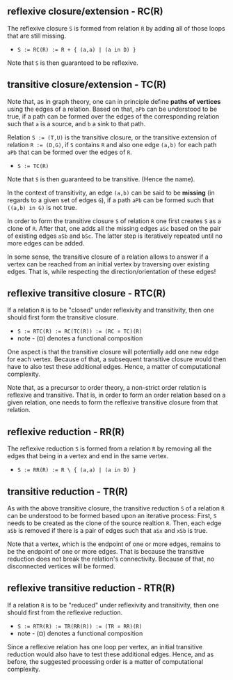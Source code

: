 
<!-- ======================================================================= -->
## reflexive closure/extension - RC(R)

The reflexive closure `S` is formed from relation `R` by adding all of those
loops that are still missing.

* `S := RC(R) := R + { (a,a) | (a in D) }`

Note that `S` is then guaranteed to be reflexive.

<!-- ======================================================================= -->
## transitive closure/extension - TC(R)

Note that, as in graph theory, one can in principle define **paths of vertices**
using the edges of a relation. Based on that, `aPb` can be understood to be
true, if a path can be formed over the edges of the corresponding relation
such that `a` is a source, and `b` a sink to that path.

Relation `S := (T,U)` is the transitive closure, or the transitive extension
of relation `R := (D,G)`, if `S` contains `R` and also one edge `(a,b)` for
each path `aPb` that can be formed over the edges of `R`.

* `S := TC(R)`

Note that `S` is then guaranteed to be transitive. (Hence the name).

In the context of transitivity, an edge `(a,b)` can be said to be **missing**
(in regards to a given set of edges `G`), if a path `aPb` can be formed such
that `((a,b) in G)` is not true.

In order to form the transitive closure `S` of relation `R` one first creates
`S` as a clone of `R`. After that, one adds all the missing edges `aSc` based
on the pair of existing edges `aSb` and `bSc`. The latter step is iteratively
repeated until no more edges can be added.

In some sense, the transitive closure of a relation allows to answer if a
vertex can be reached from an initial vertex by traversing over existing
edges. That is, while respecting the direction/orientation of these edges!

<!-- ======================================================================= -->
## reflexive transitive closure - RTC(R)

If a relation `R` is to be "closed" under reflexivity and transitivity, then
one should first form the transitive closure.

* `S := RTC(R) := RC(TC(R)) := (RC ¤ TC)(R)`
* note - (¤) denotes a functional composition

One aspect is that the transitive closure will potentially add one new edge
for each vertex. Because of that, a subsequent transitive closure would then
have to also test these additional edges. Hence, a matter of computational
complexity.

Note that, as a precursor to order theory, a non-strict order relation is
reflexive and transitive. That is, in order to form an order relation based
on a given relation, one needs to form the reflexive transitive closure from
that relation.

<!-- ======================================================================= -->
## reflexive reduction - RR(R)

The reflexive reduction `S` is formed from a relation `R` by removing all the
edges that being in a vertex and end in the same vertex.

* `S := RR(R) := R \ { (a,a) | (a in D) }`

<!-- ======================================================================= -->
## transitive reduction - TR(R)

As with the above transitive closure, the transitive reduction `S` of a relation
`R` can be understood to be formed based upon an iterative process: First, `S`
needs to be created as the clone of the source realtion `R`. Then, each edge
`aSb` is removed if there is a pair of edges such that `aSx` and `xSb` is true.

Note that a vertex, which is the endpoint of one or more edges, remains to be
the endpoint of one or more edges. That is because the transitive reduction
does not break the relation's connectivity. Because of that, no disconnected
vertices will be formed.

<!-- ======================================================================= -->
## reflexive transitive reduction - RTR(R)

If a relation `R` is to be "reduced" under reflexivity and transitivity, then
one should first from the reflexive reduction.

* `S := RTR(R) := TR(RR(R)) := (TR ¤ RR)(R)`
* note - (¤) denotes a functional composition

Since a reflexive relation has one loop per vertex, an initial transitive
reduction would also have to test these additional edges. Hence, and as before,
the suggested processing order is a matter of computational complexity.
